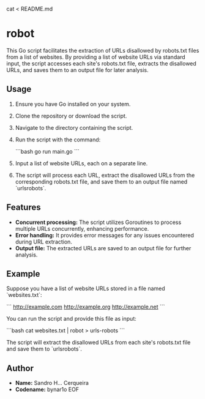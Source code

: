 cat <<EOF > README.md
# robot

This Go script facilitates the extraction of URLs disallowed by robots.txt files from a list of websites. By providing a list of website URLs via standard input, the script accesses each site's robots.txt file, extracts the disallowed URLs, and saves them to an output file for later analysis.

## Usage

1. Ensure you have Go installed on your system.
2. Clone the repository or download the script.
3. Navigate to the directory containing the script.
4. Run the script with the command:

   \`\`\`bash
   go run main.go
   \`\`\`

5. Input a list of website URLs, each on a separate line.
6. The script will process each URL, extract the disallowed URLs from the corresponding robots.txt file, and save them to an output file named \`urlsrobots\`.

## Features

- **Concurrent processing:** The script utilizes Goroutines to process multiple URLs concurrently, enhancing performance.
- **Error handling:** It provides error messages for any issues encountered during URL extraction.
- **Output file:** The extracted URLs are saved to an output file for further analysis.

## Example

Suppose you have a list of website URLs stored in a file named \`websites.txt\`:

\`\`\`
http://example.com
http://example.org
http://example.net
\`\`\`

You can run the script and provide this file as input:

\`\`\`bash
cat websites.txt | robot > urls-robots
\`\`\`

The script will extract the disallowed URLs from each site's robots.txt file and save them to \`urlsrobots\`.

## Author

- **Name:** Sandro H... Cerqueira
- **Codename:** bynar1o
EOF



